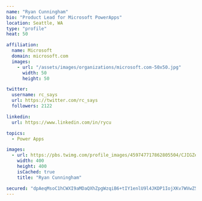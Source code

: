 ```yaml
---
name: "Ryan Cunningham"
bio: "Product Lead for Microsoft PowerApps"
location: Seattle, WA
type: "profile"
heat: 50

affiliation:
  name: Microsoft
  domain: microsoft.com
  images:
    - url: "/assets/images/organizations/microsoft.com-50x50.jpg"
      width: 50
      height: 50

twitter:
  username: rc_says
  url: https://twitter.com/rc_says
  followers: 2122

linkedin:
  url: https://www.linkedin.com/in/rycu

topics:
  - Power Apps

images:
  - url: https://pbs.twimg.com/profile_images/459747717862805504/CJIGZejd_400x400.png
    width: 400
    height: 400
    isCached: true
    title: "Ryan Cunningham"

secured: "dpAeqMsoC1hCWXI9aMDaQXhZpgWzqiB6+tIY1enlU9l4JKDP1IojXKv7WVwZ529N4oiSohX9VxEYMHvtNutiAHuRFglU0YQOuJ49kLTnjGvSFh5DjE6i4OZHVwWpht8Dna7Wockuu2ohBN1FWy+Sy7I5DYHga8909uG14Xcna3oUynks9PHQVKnEvxQtWighMgnhMnOgNQYC2JpS8nGFCZP+9p/ZbgSBQK7IzTpx621j64FU8GnQYK5+dL+JVy3dRwjlHfwvpJGRQfdv74TDZAweY7IHvv6R2SO+zGU5A+9iSE4fLj4X6jbI2YMF4hRDvbf+FOLq52ONGo+ZyKF05lKGWiwO+g3YJjSKUNSolk8OKQyyJkcfiKJ3YA89zpJkuqqlEuN9l5uTmE/eEe41cP+ZCVvj0frmYiN/PaWCclA=;jhQxkmGgVEaI7KvtqMy3uw=="
---
```


